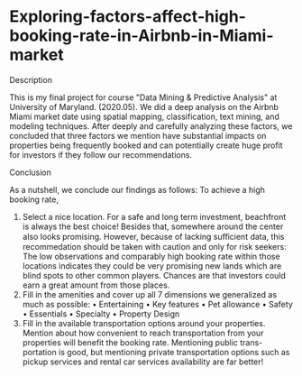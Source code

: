 # Exploring-factors-affect-high-booking-rate-in-Airbnb-in-Miami-market

Description

This is my final project for course "Data Mining &amp; Predictive Analysis" at University of Maryland. (2020.05).
We did a deep analysis on the Airbnb Miami market date using spatial mapping, classification, text mining, and modeling techniques. 
After deeply and carefully analyzing these factors, we concluded that three factors we mention have substantial impacts on properties being frequently booked and can potentially create huge profit for investors if they follow our recommendations.

Conclusion

As a nutshell, we conclude our findings as follows: To achieve a high booking rate,
1. Select a nice location. For a safe and long term investment, beachfront is always the best choice! Besides that, somewhere around the center also looks promising. However, because of lacking suﬀicient data, this recommedation should be taken with caution and only for risk seekers: The low observations and comparably high booking rate within those locations indicates they could be very promising new lands which are blind spots to other common players. Chances are that investors could earn a great amount from those places.
2. Fill in the amenities and cover up all 7 dimensions we generalized as much as possible:
• Entertaining • Key features • Pet allowance • Safety
• Essentials
• Specialty
• Property Design
3. Fill in the available transportation options around your properties. Mention about how convenient to reach transportation from your properties will benefit the booking rate. Mentioning public trans- portation is good, but mentioning private transportation options such as pickup services and rental car services availability are far better!
